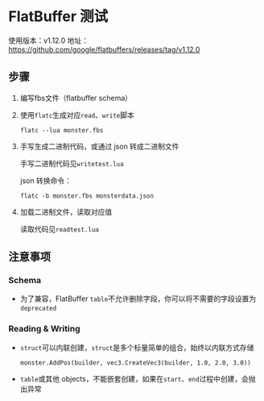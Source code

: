 # FlatBuffer 测试

使用版本：v1.12.0
地址：https://github.com/google/flatbuffers/releases/tag/v1.12.0

## 步骤

1. 编写fbs文件（flatbuffer schema）

2. 使用`flatc`生成对应`read`、`write`脚本

    ```
    flatc --lua monster.fbs
    ```

3. 手写生成二进制代码，或通过 json 转成二进制文件

    手写二进制代码见`writetest.lua`

    json 转换命令：

    ```
    flatc -b monster.fbs monsterdata.json
    ```

4. 加载二进制文件，读取对应值

    读取代码见`readtest.lua`

## 注意事项

### Schema

- 为了兼容，FlatBuffer `table`不允许删除字段，你可以将不需要的字段设置为`deprecated`

### Reading & Writing

- `struct`可以内联创建，`struct`是多个标量简单的组合，始终以内联方式存储

    ```
    monster.AddPos(builder, vec3.CreateVec3(builder, 1.0, 2.0, 3.0))
    ```

- `table`或其他 objects，不能嵌套创建，如果在`start`、`end`过程中创建，会抛出异常

